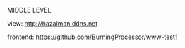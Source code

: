 MIDDLE LEVEL

view: http://hazalman.ddns.net

frontend: https://github.com/BurningProcessor/www-test1
